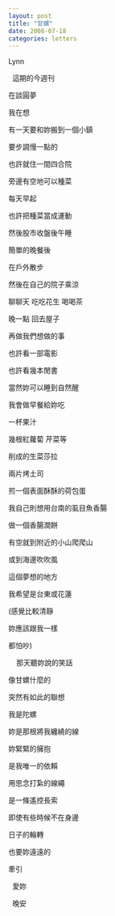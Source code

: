 ```yaml
---
layout: post
title: "甘螺"
date: 2008-07-18
categories: letters
---
```




Lynn


 
這期的今週刊


在談圓夢


我在想


有一天要和妳搬到一個小鎮


要步調慢一點的


也許就住一間四合院


旁邊有空地可以種菜


每天早起


也許把種菜當成運動


然後股市收盤後午睡


簡單的晚餐後


在戶外散步


然後在自己的院子乘涼


聊聊天 吃吃花生 喝喝茶


晚一點 回去屋子


再做我們想做的事


也許看一部電影


也許看幾本閒書


當然妳可以睡到自然醒


我會做早餐給妳吃


一杯果汁


幾根紅蘿蔔 芹菜等


削成的生菜莎拉


兩片烤土司


煎一個表面酥酥的荷包蛋


我自己則想用台南的虱目魚香腸


做一個香腸潤餅


有空就到附近的小山爬爬山


或到海邊吹吹風


這個夢想的地方


我希望是台東或花蓮


(感覺比較清靜


妳應該跟我一樣


都怕吵)


 
 
那天聽妳說的笑話


像甘螺什麼的


突然有如此的聯想


我是陀螺


妳是那根將我纏繞的線


妳緊緊的擁抱


是我唯一的依賴


用思念打紮的線繩


是一條遙控長索


即使有些時候不在身邊


日子的輪轉


也要妳遠遠的


牽引

 
愛妳

 
晚安
